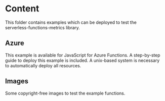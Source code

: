 # Content

This folder contains examples which can be deployed to test the serverless-functions-metrics library. 

## Azure

This example is available for JavaScript for Azure Functions. A step-by-step guide to deploy this example is included. A unix-based system is necessary to automatically deploy all resources.

## Images

Some copyright-free images to test the example functions.